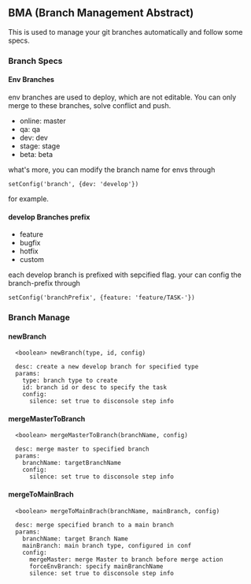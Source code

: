 ## BMA (Branch Management Abstract)

This is used to manage your git branches automatically and follow some specs.

### Branch Specs

#### Env Branches

env branches are used to deploy, which are not editable. You can only merge to these branches, solve conflict and push.

* online: master
* qa: qa
* dev: dev
* stage: stage
* beta: beta

what's more, you can modify the branch name for envs through 

`setConfig('branch', {dev: 'develop'})`

for example.

#### develop Branches prefix

* feature
* bugfix
* hotfix
* custom

each develop branch is prefixed with sepcified flag. your can config the branch-prefix through 

`setConfig('branchPrefix', {feature: 'feature/TASK-'})`

### Branch Manage

#### newBranch

```
  <boolean> newBranch(type, id, config)

  desc: create a new develop branch for specified type
  params:
    type: branch type to create
    id: branch id or desc to specify the task
    config:
      silence: set true to disconsole step info
```

#### mergeMasterToBranch

```
  <boolean> mergeMasterToBranch(branchName, config)

  desc: merge master to specified branch
  params:
    branchName: targetBranchName
    config:
      silence: set true to disconsole step info
```

#### mergeToMainBrach

```
  <boolean> mergeToMainBrach(branchName, mainBranch, config)

  desc: merge specified branch to a main branch
  params:
    branchName: target Branch Name
    mainBranch: main branch type, configured in conf
    config:
      mergeMaster: merge Master to branch before merge action
      forceEnvBranch: specify mainBranchName
      silence: set true to disconsole step info
```